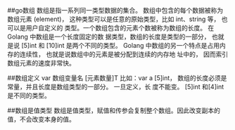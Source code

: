 ##go数组
数组是指一系列同一类型数据的集合。
数组中包含的每个数据被称为数组元素 (element)，
这种类型可以是任意的原始类型，比如 int、string 等，
也可以是用户自定义的 类型。一个数组包含的元素个数被称为数组的长度。
在 Golang 中数组是一个长度固定的数 据类型，数组的长度是类型的一部分，
也就是说 [5]int 和 [10]int 是两个不同的类型。
Golang 中数组的另一个特点是占用内存的连续性，
也就是说数组中的元素是被分配到连续的内存地 址中的，
因而索引数组元素的速度非常快。

##数组定义
var 数组变量名 [元素数量]T
比如：var a [5]int， 数组的长度必须是常量，并且长度是数组类型的一部分。
一旦定义，长 度不能变。 [5]int 和[4]int 是不同的类型。

##数组是值类型
数组是值类型，赋值和传参会复制整个数组。因此改变副本的值，不会改变本身的值。